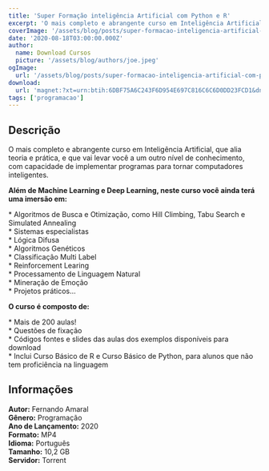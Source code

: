 ```yaml
---
title: 'Super Formação inteligência Artificial com Python e R'
excerpt: 'O mais completo e abrangente curso em Inteligência Artificial, que alia teoria e prática, e que vai levar você a um outro nível de conhecimento, com capacidade de implementar programas para tornar computadores inteligentes.   Além de Machine Learning e Deep Learning, neste curso você'
coverImage: '/assets/blog/posts/super-formacao-inteligencia-artificial-com-python-e-r.jpg'
date: '2020-08-18T03:00:00.000Z'
author:
  name: Download Cursos
  picture: '/assets/blog/authors/joe.jpeg'
ogImage:
  url: '/assets/blog/posts/super-formacao-inteligencia-artificial-com-python-e-r.jpg'
download:
  url: 'magnet:?xt=urn:btih:6DBF75A6C243F6D954E697C816C6C6D0DD23FCD1&dn=Super%20Forma%c3%a7%c3%a3o%20intelig%c3%aancia%20Artificial%20com%20Python%20e%20R%20-%20Udemy&tr=udp%3a%2f%2ftracker.openbittorrent.com%3a1337%2fannounce&tr=udp%3a%2f%2ftracker.opentrackr.org%3a1337%2fannounce'
tags: ['programacao']
---
```

<h2>Descrição</h2>
<p>O mais completo e abrangente curso em Inteligência Artificial, que alia teoria e prática, e que vai levar você a um outro nível de conhecimento, com capacidade de implementar programas para tornar computadores inteligentes.</p><p><strong>Além de Machine Learning e Deep Learning, neste curso você ainda terá uma imersão em:</strong></p><p>* Algoritmos de Busca e Otimização, como Hill Climbing, Tabu Search e Simulated Annealing<br/> * Sistemas especialistas<br/> * Lógica Difusa<br/> * Algoritmos Genéticos<br/> * Classificação Multi Label<br/> * Reinforcement Learing<br/> * Processamento de Linguagem Natural<br/> * Mineração de Emoção<br/> * Projetos práticos…</p><p><strong>O curso é composto de:</strong></p><p>* Mais de 200 aulas!<br/> * Questões de fixação<br/> * Códigos fontes e slides das aulas dos exemplos disponíveis para download<br/> * Inclui Curso Básico de R e Curso Básico de Python, para alunos que não tem proficiência na linguagem</p><h2>Informações</h2><p><strong>Autor:</strong> Fernando Amaral<br/> <strong>Gênero:</strong> Programação<br/> <strong>Ano de Lançamento:</strong> 2020<br/> <strong>Formato:</strong> MP4<br/> <strong>Idioma:</strong> Português<br/> <strong>Tamanho:</strong> 10,2 GB<br/> <strong>Servidor:</strong> Torrent</p>